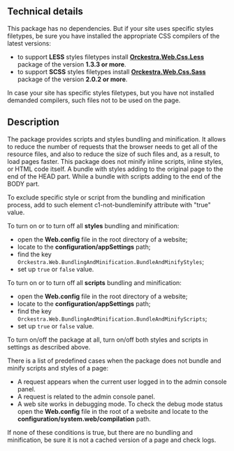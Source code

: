 ## Technical details
This package has no dependencies. But if your site uses specific styles filetypes, be sure you have installed the appropriate CSS compilers of the latest versions:
- to support **LESS** styles filetypes install [**Orckestra.Web.Css.Less**](https://github.com/Orckestra/CMS-Packages/tree/master/Composite.Web.Css.Less) package of the version **1.3.3 or more**.
- to support **SCSS** styles filetypes install [**Orckestra.Web.Css.Sass**](https://github.com/Orckestra/CMS-Packages/tree/master/Composite.Web.Css.Sass) package of the version **2.0.2 or more**.

In case your site has specific styles filetypes, but you have not installed demanded compilers, such files not to be used on the page.

## Description
The package provides scripts and styles bundling and minification. It allows to reduce the number of requests that the browser needs to get all of the resource files, and also to reduce the size of such files and, as a result, to load pages faster. This package does not minify inline scripts, inline styles, or HTML code itself.
A bundle with styles adding to the original page to the end of the HEAD part. While a bundle with scripts adding to the end of the BODY part.

To exclude specific style or script from the bundling and minification process, add to such element c1-not-bundleminify attribute with "true" value.

To turn on or to turn off all **styles** bundling and minification:
  - open the **Web.config** file in the root directory of a website;
  - locate to the **configuration/appSettings** path;
  - find the key `Orckestra.Web.BundlingAndMinification.BundleAndMinifyStyles`;
  - set up `true` or `false` value.
  
  To turn on or to turn off all **scripts** bundling and minification:
  - open the **Web.config** file in the root directory of a website;
  - locate to the **configuration/appSettings** path;
  - find the key `Orckestra.Web.BundlingAndMinification.BundleAndMinifyScripts`;
  - set up `true` or `false` value.
  
  To turn on/off the package at all, turn on/off both styles and scripts in settings as described above.
  
  There is a list of predefined cases when the package does not bundle and minify scripts and styles of a page:
  - A request appears when the current user logged in to the admin console panel.
  - A request is related to the admin console panel.
  - A web site works in debugging mode. To check the debug mode status open the **Web.config** file in the root of a website and locate to the **configuration/system.web/compilation** path.

If none of these conditions is true, but there are no bundling and minification, be sure it is not a cached version of a page and check logs.
